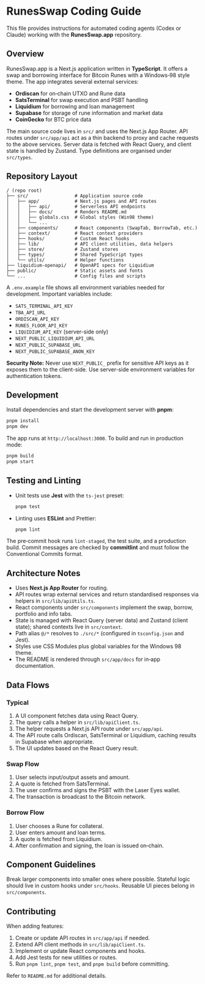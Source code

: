 # RunesSwap Coding Guide

This file provides instructions for automated coding agents (Codex or Claude) working with the **RunesSwap.app** repository.

## Overview
RunesSwap.app is a Next.js application written in **TypeScript**. It offers a swap and borrowing interface for Bitcoin Runes with a Windows‑98 style theme. The app integrates several external services:

- **Ordiscan** for on‑chain UTXO and Rune data
- **SatsTerminal** for swap execution and PSBT handling
- **Liquidium** for borrowing and loan management
- **Supabase** for storage of rune information and market data
- **CoinGecko** for BTC price data

The main source code lives in `src/` and uses the Next.js App Router.
API routes under `src/app/api` act as a thin backend to proxy and cache requests to the above services. Server data is fetched with React Query, and client state is handled by Zustand. Type definitions are organised under `src/types`.

## Repository Layout
```text
/ (repo root)
├── src/                 # Application source code
│   ├── app/             # Next.js pages and API routes
│   │   ├── api/         # Serverless API endpoints
│   │   ├── docs/        # Renders README.md
│   │   ├── globals.css  # Global styles (Win98 theme)
│   │   └── ...
│   ├── components/      # React components (SwapTab, BorrowTab, etc.)
│   ├── context/         # React context providers
│   ├── hooks/           # Custom React hooks
│   ├── lib/             # API client utilities, data helpers
│   ├── store/           # Zustand stores
│   ├── types/           # Shared TypeScript types
│   └── utils/           # Helper functions
├── liquidium-openapi/   # OpenAPI specs for Liquidium
├── public/              # Static assets and fonts
└── ...                  # Config files and scripts
```
A `.env.example` file shows all environment variables needed for development. Important variables include:
- `SATS_TERMINAL_API_KEY`
- `TBA_API_URL`
- `ORDISCAN_API_KEY`
- `RUNES_FLOOR_API_KEY`
- `LIQUIDIUM_API_KEY` (server-side only)
- `NEXT_PUBLIC_LIQUIDIUM_API_URL`
- `NEXT_PUBLIC_SUPABASE_URL`
- `NEXT_PUBLIC_SUPABASE_ANON_KEY`

**Security Note:** Never use `NEXT_PUBLIC_` prefix for sensitive API keys as it exposes them to the client-side. Use server-side environment variables for authentication tokens.

## Development
Install dependencies and start the development server with **pnpm**:
```bash
pnpm install
pnpm dev
```
The app runs at `http://localhost:3000`.
To build and run in production mode:
```bash
pnpm build
pnpm start
```

## Testing and Linting
- Unit tests use **Jest** with the `ts-jest` preset:
  ```bash
  pnpm test
  ```
- Linting uses **ESLint** and Prettier:
  ```bash
  pnpm lint
  ```
The pre‑commit hook runs `lint-staged`, the test suite, and a production build. Commit messages are checked by **commitlint** and must follow the Conventional Commits format.

## Architecture Notes
- Uses **Next.js App Router** for routing.
- API routes wrap external services and return standardised responses via helpers in `src/lib/apiUtils.ts`.
- React components under `src/components` implement the swap, borrow, portfolio and info tabs.
- State is managed with React Query (server data) and Zustand (client state); shared contexts live in `src/context`.
- Path alias `@/*` resolves to `./src/*` (configured in `tsconfig.json` and Jest).
- Styles use CSS Modules plus global variables for the Windows 98 theme.
- The README is rendered through `src/app/docs` for in‑app documentation.

## Data Flows
### Typical
1. A UI component fetches data using React Query.
2. The query calls a helper in `src/lib/apiClient.ts`.
3. The helper requests a Next.js API route under `src/app/api`.
4. The API route calls Ordiscan, SatsTerminal or Liquidium, caching results in Supabase when appropriate.
5. The UI updates based on the React Query result.

### Swap Flow
1. User selects input/output assets and amount.
2. A quote is fetched from SatsTerminal.
3. The user confirms and signs the PSBT with the Laser Eyes wallet.
4. The transaction is broadcast to the Bitcoin network.

### Borrow Flow
1. User chooses a Rune for collateral.
2. User enters amount and loan terms.
3. A quote is fetched from Liquidium.
4. After confirmation and signing, the loan is issued on‑chain.

## Component Guidelines
Break larger components into smaller ones where possible. Stateful logic should live in custom hooks under `src/hooks`. Reusable UI pieces belong in `src/components`.

## Contributing
When adding features:
1. Create or update API routes in `src/app/api` if needed.
2. Extend API client methods in `src/lib/apiClient.ts`.
3. Implement or update React components and hooks.
4. Add Jest tests for new utilities or routes.
5. Run `pnpm lint`, `pnpm test`, and `pnpm build` before committing.

Refer to `README.md` for additional details.
